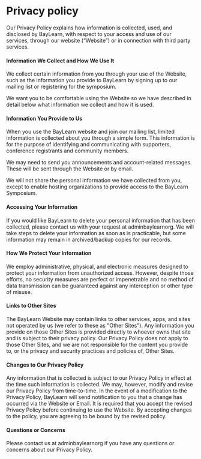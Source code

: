 # Privacy policy

Our Privacy Policy explains how information is collected, used, and disclosed by BayLearn, with respect to your access and use of our services, through our website (“Website”) or in connection with third party services.

#### Information We Collect and How We Use It

We collect certain information from you through your use of the Website, such as the information you provide to BayLearn by signing up to our mailing list or registering for the symposium.  

We want you to be comfortable using the Website so we have described in detail below what information we collect and how it is used.

#### Information You Provide to Us

When you use the BayLearn website and join our mailing list, limited information is collected about you through a simple form. This information is for the purpose of identifying and communicating with supporters, conference registrants and community members.

We may need to send you announcements and account-related messages.  These will be sent through the Website or by email.

We will not share the personal information we have collected from you, except to enable hosting organizations to provide access to the BayLearn Symposium.

#### Accessing Your Information

If you would like BayLearn to delete your personal information that has been collected, please contact us with your request at admin<at>baylearn<dot>org. We will take steps to delete your information as soon as is practicable, but some information may remain in archived/backup copies for our records.

#### How We Protect Your Information

We employ administrative, physical, and electronic measures designed to protect your information from unauthorized access. However, despite those efforts, no security measures are perfect or impenetrable and no method of data transmission can be guaranteed against any interception or other type of misuse.

#### Links to Other Sites

The BayLearn Website may contain links to other services, apps, and sites not operated by us (we refer to these as "Other Sites"). Any information you provide on those Other Sites is provided directly to whoever owns that site and is subject to their privacy policy. Our Privacy Policy does not apply to those Other Sites, and we are not responsible for the content you provide to, or the privacy and security practices and policies of, Other Sites.

#### Changes to Our Privacy Policy

Any information that is collected is subject to our Privacy Policy in effect at the time such information is collected. We may, however, modify and revise our Privacy Policy from time-to-time. In the event of a modification to the Privacy Policy, BayLearn will send notification to you that a change has occurred via the Website or Email. It is required that you accept the revised Privacy Policy before continuing to use the Website. By accepting changes to the policy, you are agreeing to be bound by the revised policy.

#### Questions or Concerns

Please contact us at admin<at>baylearn<dot>org if you have any questions or concerns about our Privacy Policy.
